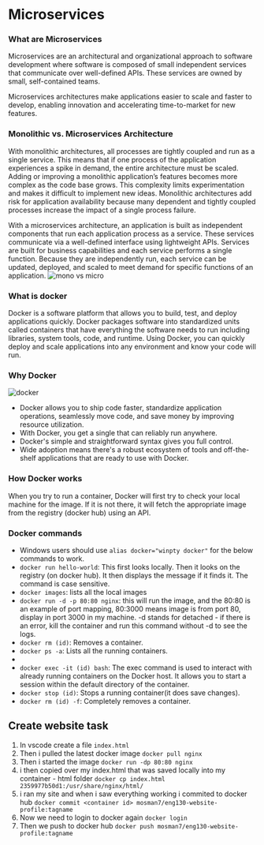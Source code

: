 # Microservices
### What are Microservices
Microservices are an architectural and organizational approach to software development where software is composed of small independent services that communicate over well-defined APIs. These services are owned by small, self-contained teams.

Microservices architectures make applications easier to scale and faster to develop, enabling innovation and accelerating time-to-market for new features.

### Monolithic vs. Microservices Architecture
With monolithic architectures, all processes are tightly coupled and run as a single service. This means that if one process of the application experiences a spike in demand, the entire architecture must be scaled. Adding or improving a monolithic application’s features becomes more complex as the code base grows. This complexity limits experimentation and makes it difficult to implement new ideas. Monolithic architectures add risk for application availability because many dependent and tightly coupled processes increase the impact of a single process failure.

With a microservices architecture, an application is built as independent components that run each application process as a service. These services communicate via a well-defined interface using lightweight APIs. Services are built for business capabilities and each service performs a single function. Because they are independently run, each service can be updated, deployed, and scaled to meet demand for specific functions of an application.
![mono vs micro](https://user-images.githubusercontent.com/115226294/203055783-ce2db2a5-a52f-4d15-8301-ba7e2bf12c91.png)

### What is docker
Docker is a software platform that allows you to build, test, and deploy applications quickly. Docker packages software into standardized units called containers that have everything the software needs to run including libraries, system tools, code, and runtime. Using Docker, you can quickly deploy and scale applications into any environment and know your code will run.

### Why Docker
![docker](https://user-images.githubusercontent.com/115226294/203055961-50aec1c7-bc5a-4cc3-96ec-f0d6034d3ddb.jpeg)
- Docker allows you to ship code faster, standardize application operations, seamlessly move code, and save money by improving resource utilization.
- With Docker, you get a single that can reliably run anywhere.
- Docker's simple and straightforward syntax gives you full control.
- Wide adoption means there's a robust ecosystem of tools and off-the-shelf applications that are ready to use with Docker.

### How Docker works
When you try to run a container, Docker will first try to check your local machine for the image. If it is not there, it will fetch the appropriate image from the registry (docker hub) using an API.

### Docker commands
- Windows users should use `alias docker="winpty docker"` for the below commands to work.
- `docker run hello-world`: This first looks locally. Then it looks on the registry (on docker hub). It then displays the message if it finds it. The command is case sensitive.
- `docker images`: lists all the local images
- `docker run -d -p 80:80 nginx`: this will run the image, and the 80:80 is an example of port mapping, 80:3000 means image is from port 80, display in port 3000 in my machine. -d stands for detached - if there is an error, kill the container and run this command without -d to see the logs.
- `docker rm (id)`: Removes a container.
- `docker ps -a`: Lists all the running containers.
- 
- `docker exec -it (id) bash`: The exec command is used to interact with already running containers on the Docker host. It allows you to start a session within the default directory of the container.
- `docker stop (id)`: Stops a running container(it does save changes).
- `docker rm (id) -f`: Completely removes a container.

## Create website task
1. In vscode create a file `index.html`
2. Then i pulled the latest docker image `docker pull nginx`
3. Then i started the image `docker run -dp 80:80 nginx`
4. i then copied over my index.html that was saved locally into my container - html folder `docker cp index.html 2359977b50d1:/usr/share/nginx/html/`
5. i ran my site and when i saw everything working i commited to docker hub `docker commit <container id> mosman7/eng130-website-profile:tagname`
6. Now we need to login to docker again `docker login`
7. Then we push to docker hub `docker push mosman7/eng130-website-profile:tagname`